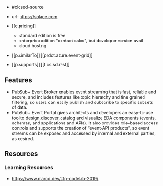 
- #closed-source
- url: https://solace.com
- [[c.pricing]]
    - standard edition is free
    - enterprise edition "contact sales", but developer version avail
    - cloud hosting 

- [[p.similarTo]] [[prdct.azure.event-grid]]
- [[p.supports]] [[t.cs.sd.rest]]


## Features

- PubSub+ Event Broker enables event streaming that is fast, reliable and secure, and includes features like topic hierarchy and fine grained filtering, so users can easily publish and subscribe to specific subsets of data.
- PubSub+ Event Portal gives architects and developers an easy-to-use tool to design, discover, catalog and visualize EDA components (events, schemas, and applications and APIs). It also provides role-based access controls and supports the creation of “event-API products”, so event streams can be exposed and accessed by internal and external parties, as desired.

## Resources

### Learning Resources

- https://www.marcd.dev/s1p-codelab-2019/